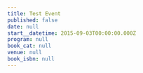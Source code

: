 ```yaml
---
title: Test Event
published: false
date: null
start__datetime: 2015-09-03T00:00:00.000Z
program: null
book_cat: null
venue: null
book_isbn: null
---
```

